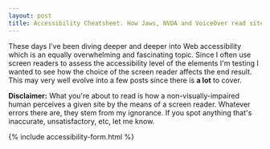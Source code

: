 ```yaml
---
layout: post
title: Accessibility Cheatsheet. How Jaws, NVDA and VoiceOver read site elements 
---
```


These days I've been diving deeper and deeper into Web accessibility which is an equally overwhelming and fascinating topic. Since I often use screen readers to assess the accessibility level of the elements I'm testing I wanted to see how the choice of the screen reader affects the end result. This may very well evolve into a few posts since there is **a lot** to cover.

__Disclaimer:__ What you're about to read is how a non-visually-impaired human perceives a given site by the means of a screen reader. Whatever errors there are, they stem from my ignorance. If you spot anything that's inaccurate, unsatisfactory, etc, let me know.

{% include accessibility-form.html %}
